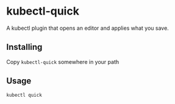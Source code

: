 # kubectl-quick

A kubectl plugin that opens an editor and applies what you save.

## Installing

Copy `kubectl-quick` somewhere in your path

## Usage

```
kubectl quick
```
